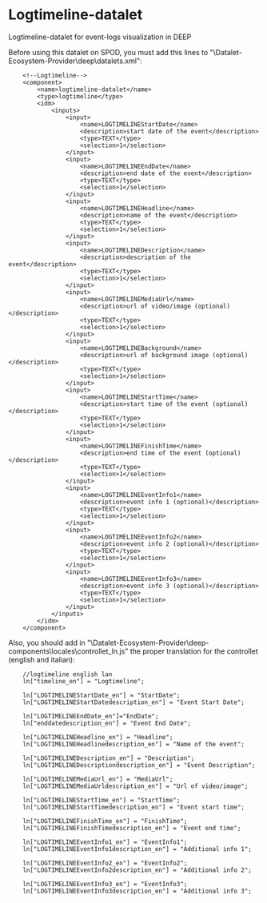 # Logtimeline-datalet
Logtimeline-datalet for event-logs visualization in DEEP

Before using this datalet on SPOD, you must add this lines to "\Datalet-Ecosystem-Provider\deep\datalets.xml":

        <!--Logtimeline-->
        <component>
            <name>logtimeline-datalet</name>
            <type>logtimeline</type>
            <idm>
                <inputs>                  
                    <input>
                        <name>LOGTIMELINEStartDate</name>
                        <description>start date of the event</description>
                        <type>TEXT</type>
                        <selection>1</selection>
                    </input>
                    <input>
                        <name>LOGTIMELINEEndDate</name>
                        <description>end date of the event</description>
                        <type>TEXT</type>
                        <selection>1</selection>
                    </input>
                    <input>
                        <name>LOGTIMELINEHeadline</name>
                        <description>name of the event</description>
                        <type>TEXT</type>
                        <selection>1</selection>
                    </input>
                    <input>
                        <name>LOGTIMELINEDescription</name>
                        <description>description of the event</description>
                        <type>TEXT</type>
                        <selection>1</selection>
                    </input>
                    <input>
                        <name>LOGTIMELINEMediaUrl</name>
                        <description>url of video/image (optional)</description>
                        <type>TEXT</type>
                        <selection>1</selection>
                    </input>
                    <input>
                        <name>LOGTIMELINEBackground</name>
                        <description>url of background image (optional)</description>
                        <type>TEXT</type>
                        <selection>1</selection>
                    </input>
                    <input>
                        <name>LOGTIMELINEStartTime</name>
                        <description>start time of the event (optional)</description>
                        <type>TEXT</type>
                        <selection>1</selection>
                    </input>
                    <input>
                        <name>LOGTIMELINEFinishTime</name>
                        <description>end time of the event (optional)</description>
                        <type>TEXT</type>
                        <selection>1</selection>
                    </input>
                    <input>
                        <name>LOGTIMELINEEventInfo1</name>
                        <description>event info 1 (optional)</description>
                        <type>TEXT</type>
                        <selection>1</selection>
                    </input>
                    <input>
                        <name>LOGTIMELINEEventInfo2</name>
                        <description>event info 2 (optional)</description>
                        <type>TEXT</type>
                        <selection>1</selection>
                    </input>
                    <input>
                        <name>LOGTIMELINEEventInfo3</name>
                        <description>event info 3 (optional)</description>
                        <type>TEXT</type>
                        <selection>1</selection>
                    </input>
                </inputs>
            </idm>
        </component>

Also, you should add in "\Datalet-Ecosystem-Provider\deep-components\locales\controllet_ln.js" the proper translation for the controllet (english and italian):


        //logtimeline english lan
        ln["timeline_en"] = "Logtimeline";
        
        ln["LOGTIMELINEStartDate_en"] = "StartDate";
        ln["LOGTIMELINEStartDatedescription_en"] = "Event Start Date";
        
        ln["LOGTIMELINEEndDate_en"]="EndDate";
        ln["enddatedescription_en"] = "Event End Date";
        
        ln["LOGTIMELINEHeadline_en"] = "Headline";
        ln["LOGTIMELINEHeadlinedescription_en"] = "Name of the event";
        
        ln["LOGTIMELINEDescription_en"] = "Description";
        ln["LOGTIMELINEDescriptiondescription_en"] = "Event Description";
        
        ln["LOGTIMELINEMediaUrl_en"] = "MediaUrl";
        ln["LOGTIMELINEMediaUrldescription_en"] = "Url of video/image";
        
        ln["LOGTIMELINEStartTime_en"] = "StartTime";
        ln["LOGTIMELINEStartTimedescription_en"] = "Event start time";
        
        ln["LOGTIMELINEFinishTime_en"] = "FinishTime";
        ln["LOGTIMELINEFinishTimedescription_en"] = "Event end time";
        
        ln["LOGTIMELINEEventInfo1_en"] = "EventInfo1";
        ln["LOGTIMELINEEventInfo1description_en"] = "Additional info 1";
        
        ln["LOGTIMELINEEventInfo2_en"] = "EventInfo2";
        ln["LOGTIMELINEEventInfo2description_en"] = "Additional info 2";
        
        ln["LOGTIMELINEEventInfo3_en"] = "EventInfo3";
        ln["LOGTIMELINEEventInfo3description_en"] = "Additional info 3";
         

